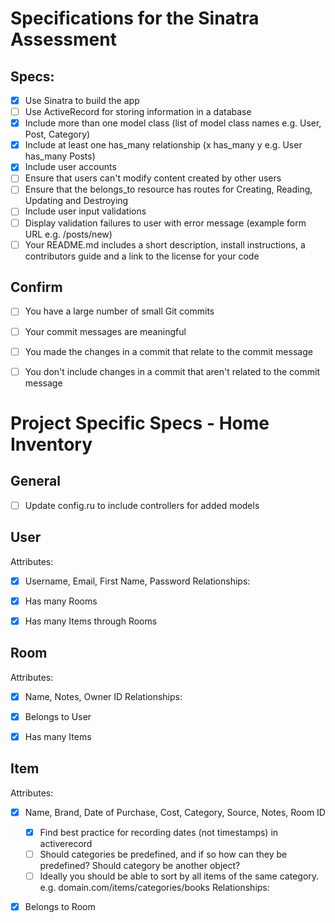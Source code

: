 # Specifications for the Sinatra Assessment

## Specs:
- [x] Use Sinatra to build the app
- [ ] Use ActiveRecord for storing information in a database
- [x] Include more than one model class (list of model class names e.g. User, Post, Category)
- [x] Include at least one has_many relationship (x has_many y e.g. User has_many Posts)
- [x] Include user accounts
- [ ] Ensure that users can't modify content created by other users
- [ ] Ensure that the belongs_to resource has routes for Creating, Reading, Updating and Destroying
- [ ] Include user input validations
- [ ] Display validation failures to user with error message (example form URL e.g. /posts/new)
- [ ] Your README.md includes a short description, install instructions, a contributors guide and a link to the license for your code

## Confirm
- [ ] You have a large number of small Git commits
- [ ] Your commit messages are meaningful
- [ ] You made the changes in a commit that relate to the commit message
- [ ] You don't include changes in a commit that aren't related to the commit message



# Project Specific Specs - Home Inventory
## General
- [ ] Update config.ru to include controllers for added models


## User
Attributes:
- [x] Username, Email, First Name, Password
Relationships:
- [x] Has many Rooms
- [x] Has many Items through Rooms 


## Room
Attributes:
- [x] Name, Notes, Owner ID
Relationships:
- [x] Belongs to User
- [x] Has many Items


## Item
Attributes:
- [x] Name, Brand, Date of Purchase, Cost, Category, Source, Notes, Room ID
	- [x] Find best practice for recording dates (not timestamps) in activerecord
	- [ ] Should categories be predefined, and if so how can they be predefined? Should category be another object?
	- [ ] Ideally you should be able to sort by all items of the same category. e.g. domain.com/items/categories/books
Relationships:
- [x] Belongs to Room

